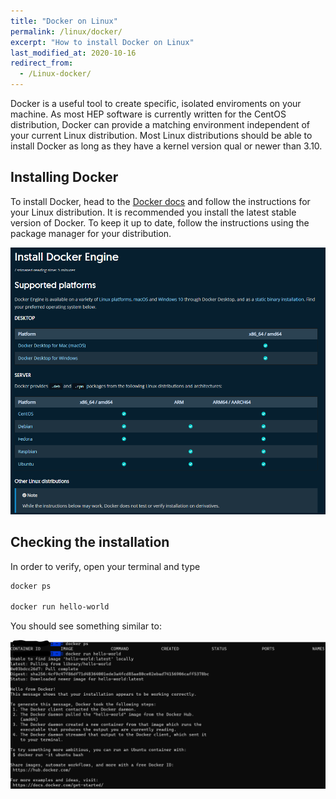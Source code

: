 ```yaml
---
title: "Docker on Linux"
permalink: /linux/docker/
excerpt: "How to install Docker on Linux"
last_modified_at: 2020-10-16
redirect_from:
  - /Linux-docker/
---
```


Docker is a useful tool to create specific, isolated enviroments on your machine. 
As most HEP software is currently written for the CentOS distribution, Docker can provide a matching environment independent of your current Linux distribution.
Most Linux distributions should be able to install Docker as long as they have a kernel version qual or newer than 3.10.

## Installing Docker

To install Docker, head to the [Docker docs](https://docs.docker.com/engine/install/) and follow the instructions for your Linux distribution.
It is recommended you install the latest stable version of Docker. To keep it up to date, follow the instructions using the package manager for your distribution.

![Download Docker](../static/linux/install_docker_linux.png)

## Checking the installation

In order to verify, open your terminal and type

```bash
docker ps

docker run hello-world
```

You should see something similar to:

![Docker PS and hello world output](../static/windows/docker_ps_hello_world.png)
